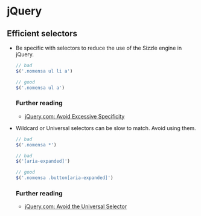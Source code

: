 # jQuery

## Efficient selectors

- Be specific with selectors to reduce the use of the Sizzle engine in jQuery.

    ```javascript
    // bad
    $('.nomensa ul li a')

    // good
    $('.nomensa ul a')
    ```

    ### Further reading
    - [jQuery.com: Avoid Excessive Specificity](http://learn.jquery.com/performance/optimize-selectors/#specificity)

- Wildcard or Universal selectors can be slow to match. Avoid using them.

    ```javascript
    // bad
    $('.nomensa *')

    // bad
    $('[aria-expanded]')

    // good
    $('.nomensa .button[aria-expanded]')
    ```

    ### Further reading
    - [jQuery.com: Avoid the Universal Selector](http://learn.jquery.com/performance/optimize-selectors/#avoid-the-universal-selectory)